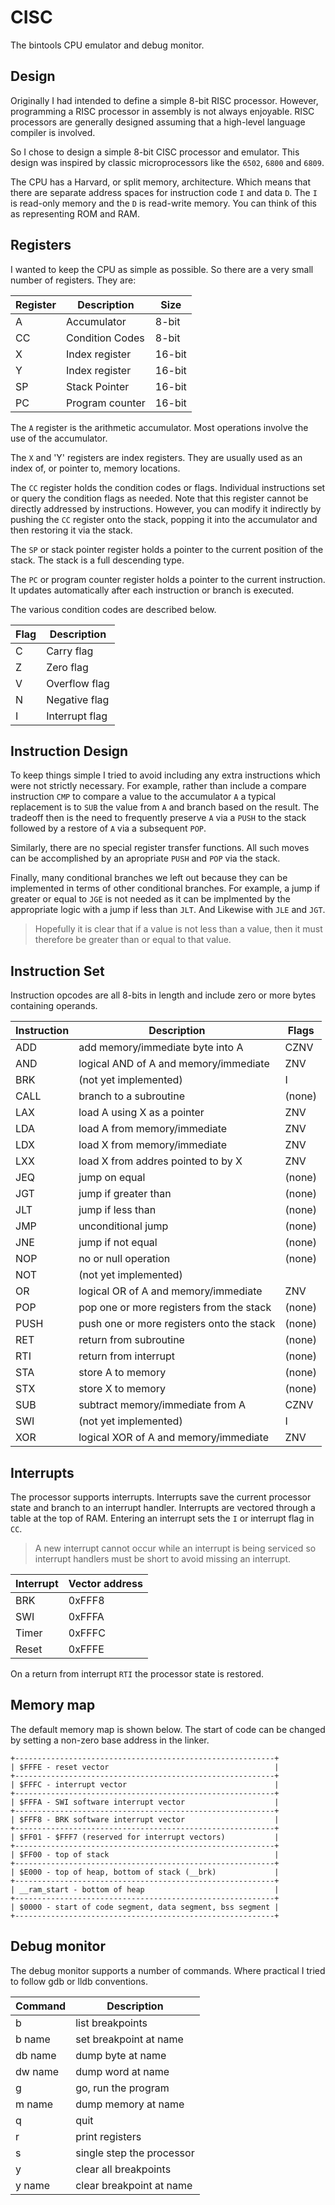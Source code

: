 # CISC

The bintools CPU emulator and debug monitor.

## Design

Originally I had intended to define a simple 8-bit RISC processor. However,
programming a RISC processor in assembly is not always enjoyable. RISC 
processors are generally designed assuming that a high-level language compiler 
is involved.

So I chose to design a simple 8-bit CISC processor and emulator. This design 
was inspired by classic microprocessors like the `6502`, `6800` and `6809`.

The CPU has a Harvard, or split memory, architecture. Which means that there 
are separate address spaces for instruction code `I` and data `D`. The `I` is
read-only memory and the `D` is read-write memory. You can think of this as 
representing ROM and RAM.

## Registers

I wanted to keep the CPU as simple as possible. So there are a very small 
number of registers. They are:

Register | Description | Size
-------- | ----------- | ----
A | Accumulator | 8-bit
CC | Condition Codes | 8-bit
X | Index register | 16-bit
Y | Index register | 16-bit
SP | Stack Pointer | 16-bit
PC | Program counter | 16-bit

The `A` register is the arithmetic accumulator. Most operations involve the 
use of the accumulator.

The `X` and 'Y' registers are index registers. They are usually used as an 
index of, or pointer to, memory locations.

The `CC` register holds the condition codes or flags. Individual instructions
set or query the condition flags as needed. Note that this register 
cannot be directly addressed by instructions. However, you can modify it 
indirectly by pushing the `CC` register onto the stack, popping it into the
accumulator and then restoring it via the stack.

The `SP` or stack pointer register holds a pointer to the current position of 
the stack. The stack is a full descending type.

The `PC` or program counter register holds a pointer to the current 
instruction. It updates automatically after each instruction or branch is 
executed.

The various condition codes are described below.

Flag | Description
---- | -----------
C | Carry flag
Z | Zero flag
V | Overflow flag
N | Negative flag
I | Interrupt flag

## Instruction Design

To keep things simple I tried to avoid including any extra instructions which 
were not strictly necessary. For example, rather than include a compare 
instruction `CMP` to compare a value to the accumulator `A` a typical 
replacement is to `SUB` the value from `A` and branch based on the result. The
tradeoff then is the need to frequently preserve `A` via a `PUSH` to the stack
followed by a restore of `A` via a subsequent `POP`.

Similarly, there are no special register transfer functions. All such moves can
be accomplished by an apropriate `PUSH` and `POP` via the stack.

Finally, many conditional branches we left out because they can be implemented
in terms of other conditional branches. For example, a jump if greater or equal
to `JGE` is not needed as it can be implmented by the appropriate logic with a
jump if less than `JLT`. And Likewise with `JLE` and `JGT`.

> Hopefully it is clear that if a value is not less than a value, then it must 
> therefore be greater than or equal to that value.

## Instruction Set

Instruction opcodes are all 8-bits in length and include zero or more bytes 
containing operands.

Instruction | Description | Flags
----------- | ----------- | -----
ADD | add memory/immediate byte into A | CZNV
AND | logical AND of A and memory/immediate | ZNV
BRK | (not yet implemented) | I
CALL | branch to a subroutine | (none)
LAX | load A using X as a pointer | ZNV
LDA | load A from memory/immediate | ZNV
LDX | load X from memory/immediate | ZNV
LXX | load X from addres pointed to by X | ZNV
JEQ | jump on equal | (none)
JGT | jump if greater than | (none)
JLT | jump if less than | (none)
JMP | unconditional jump | (none)
JNE | jump if not equal | (none)
NOP | no or null operation | (none)
NOT | (not yet implemented)
OR | logical OR of A and memory/immediate | ZNV
POP | pop one or more registers from the stack | (none)
PUSH | push one or more registers onto the stack | (none)
RET | return from subroutine | (none)
RTI | return from interrupt | (none)
STA | store A to memory | (none)
STX | store X to memory | (none)
SUB | subtract memory/immediate from A | CZNV
SWI | (not yet implemented) | I
XOR | logical XOR of A and memory/immediate | ZNV

## Interrupts

The processor supports interrupts. Interrupts save the current processor state
and branch to an interrupt handler. Interrupts are vectored through a table at
the top of RAM. Entering an interrupt sets the `I` or interrupt flag in `CC`.

> A new interrupt cannot occur while an interrupt is being serviced so 
> interrupt handlers must be short to avoid missing an interrupt.

Interrupt | Vector address
--------- | --------------
BRK | 0xFFF8
SWI | 0xFFFA
Timer | 0xFFFC
Reset | 0xFFFE

On a return from interrupt `RTI` the processor state is restored.

## Memory map

The default memory map is shown below. The start of code can be changed by 
setting a non-zero base address in the linker.

```
+----------------------------------------------------------+
| $FFFE - reset vector                                     |
+----------------------------------------------------------+
| $FFFC - interrupt vector                                 |
+----------------------------------------------------------+
| $FFFA - SWI software interrupt vector                    |
+----------------------------------------------------------+
| $FFF8 - BRK software interrupt vector                    |
+----------------------------------------------------------+
| $FF01 - $FFF7 (reserved for interrupt vectors)           |
+----------------------------------------------------------+
| $FF00 - top of stack                                     |
+----------------------------------------------------------+
| $E000 - top of heap, bottom of stack (__brk)             |
+----------------------------------------------------------+
| __ram_start - bottom of heap                             |
+----------------------------------------------------------+
| $0000 - start of code segment, data segment, bss segment |
+----------------------------------------------------------+
```

## Debug monitor

The debug monitor supports a number of commands. Where practical I tried to 
follow gdb or lldb conventions.

Command | Description
------- | -----------
b | list breakpoints
b name | set breakpoint at name
db name | dump byte at name
dw name | dump word at name
g | go, run the program
m name | dump memory at name
q | quit
r | print registers
s | single step the processor
y | clear all breakpoints
y name | clear breakpoint at name
